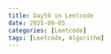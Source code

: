 ```yaml
---
title: Day59 in Leetcode
date: 2025-09-05
categories: [Leetcode]
tags: [Leetcode, Algorithm]
---
```


